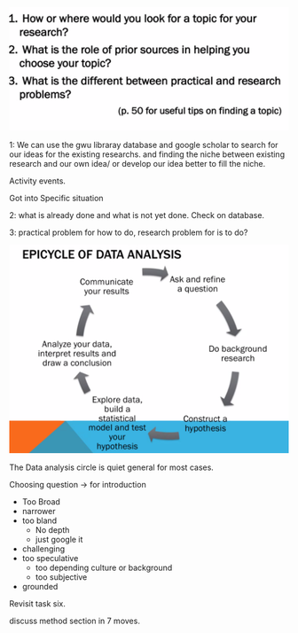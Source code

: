 ![image-20211019143202707](Untitled.assets/image-20211019143202707.png)

1: We can use the gwu libraray database and google scholar to search for our ideas for the existing researchs.  and finding the niche between existing research and our own idea/ or develop our idea better to fill the niche.

Activity events.

Got into Specific situation

2: what is already done and what is not yet done. Check on database.

3: practical problem for how to do, research problem for is to do?

![image-20211019145429191](Untitled.assets/image-20211019145429191.png)

The Data analysis circle is quiet general for most cases.



Choosing question -> for introduction

- Too Broad
- narrower
- too bland
  - No depth
  - just google it
- challenging
- too speculative
  - too depending culture or background
  - too subjective
- grounded





Revisit task six.



discuss method section in 7 moves.


